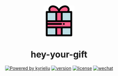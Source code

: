 <p align="center"><img width="100" src="./logo.png" alt="Gift logo"></p>
<h1 align="center">hey-your-gift</h1>
<p align="center">
  <a target="_blank" href="https://kyrieliu.cn"><img src="https://img.shields.io/badge/Powered-kyrieliu-red" alt="Powered by kyrieliu"></a>
  <a href="javascript:void(0)"><img src="https://img.shields.io/badge/Version-1.0.0-blue" alt="version"></a>
  <a href="javascript:void(0)"><img src="https://img.shields.io/badge/License-MIT-green" alt="license"></a>
  <a target="_blank" href="https://kyrieliu.cn/images/qrcode.jpg"><img src="https://img.shields.io/badge/consult-Wechat%20Official%20Account-green" alt="wechat"></a>
</p>
